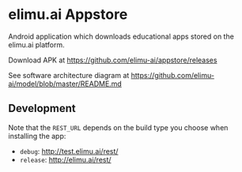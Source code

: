 # elimu.ai Appstore

Android application which downloads educational apps stored on the elimu.ai platform.

Download APK at https://github.com/elimu-ai/appstore/releases

See software architecture diagram at https://github.com/elimu-ai/model/blob/master/README.md

## Development

Note that the `REST_URL` depends on the build type you choose when installing the app:
  * `debug`: http://test.elimu.ai/rest/
  * `release`: http://elimu.ai/rest/
